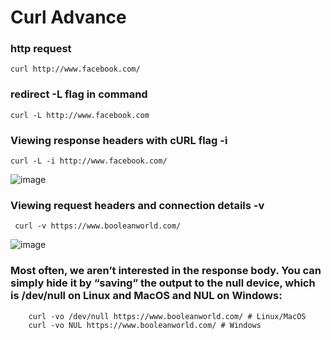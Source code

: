 # Curl Advance

### http request 

    curl http://www.facebook.com/

### redirect  -L flag in command 
  
    curl -L http://www.facebook.com

### Viewing response headers with cURL flag -i 

    curl -L -i http://www.facebook.com/
![image](https://user-images.githubusercontent.com/53860717/143516563-bc224fc4-9f13-43c3-ac1e-5fff3bdedf10.png)

### Viewing request headers and connection details -v 

     curl -v https://www.booleanworld.com/
     
![image](https://user-images.githubusercontent.com/53860717/143516767-b6215ad6-8947-424f-9b46-b678fc92d6eb.png)

### Most often, we aren’t interested in the response body. You can simply hide it by “saving” the output to the null device, which is /dev/null on Linux and MacOS and NUL on Windows:
        curl -vo /dev/null https://www.booleanworld.com/ # Linux/MacOS
        curl -vo NUL https://www.booleanworld.com/ # Windows
        
